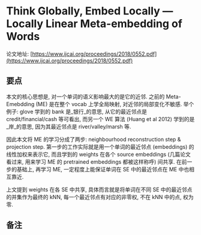 # Think Globally, Embed Locally — Locally Linear Meta-embedding of Words

论文地址: [https://www.ijcai.org/proceedings/2018/0552.pdf](https://www.ijcai.org/proceedings/2018/0552.pdf)

## 要点

本文的核心思想是, 对一个单词的语义影响最大的是它的近邻. 之前的 Meta-Emebdding \(ME\) 是在整个 vocab 上学全局映射, 对近邻的局部变化不敏感. 举个例子: glove 学到的 bank 是_银行_的意思, 从它的最近邻点是 credit/financial/cash 等可看出, 而另一个 WE 算法 \(Huang et al 2012\) 学到的是_岸_的意思, 因为其最近邻点是 river/valley/marsh 等.

因此本文将 ME 的学习分成了两步: neighbourhood reconstruction step & projection step. 第一步的工作实际就是用一个单词的最近邻点 \(embeddings\) 的线性加权来表示它, 而且学到的 weights 在各个 source embeddings \(几篇论文看过来, 用来学习 ME 的 pretrained embeddings 都被这样称呼\) 间共享. 在前一步的基础上, 再学习 ME, 一定程度上能保证单词在 SE 中的最近邻点在 ME 中也相互靠近.

上文提到 weights 在各 SE 中共享, 具体而言就是将单词在不同 SE 中的最近邻点的并集作为最终的 kNN, 每一个最近邻点有对应的非零权, 不在 kNN 中的点, 权为零.

## 备注

